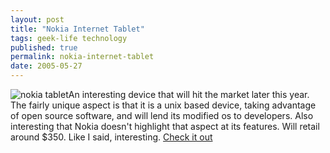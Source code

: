 ```yaml
---
layout: post
title: "Nokia Internet Tablet"
tags: geek-life technology
published: true
permalink: nokia-internet-tablet
date: 2005-05-27
---
```


<img class="center" src="wp-images/770_pro.jpg" alt="nokia tablet" />An interesting device that will hit the market later this year.  The fairly unique aspect is that it is a unix based device, taking advantage of open source software, and will lend its modified os to developers.  Also interesting that Nokia doesn't highlight that aspect at its features.  Will retail around $350.  Like I said, interesting.
<a href="http://www.nokiausa.com/770/1,7841,feat:1,00.html">Check it out</a>
